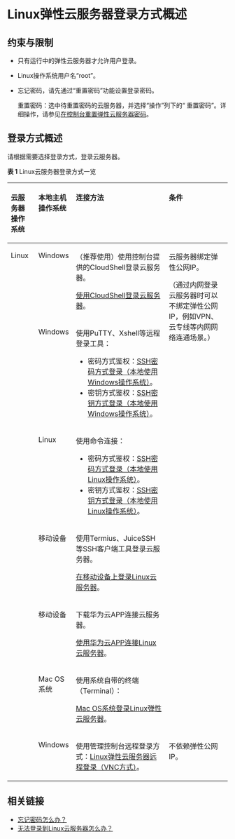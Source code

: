 # Linux弹性云服务器登录方式概述<a name="ZH-CN_TOPIC_0013771089"></a>

## 约束与限制<a name="section15584113212291"></a>

-   只有运行中的弹性云服务器才允许用户登录。
-   Linux操作系统用户名“root”。
-   忘记密码，请先通过“重置密码”功能设置登录密码。

    重置密码：选中待重置密码的云服务器，并选择“操作”列下的“ 重置密码”。详细操作，请参见[在控制台重置弹性云服务器密码](在控制台重置弹性云服务器密码.md)。


## 登录方式概述<a name="section95820318444"></a>

请根据需要选择登录方式，登录云服务器。

**表 1**  Linux云服务器登录方式一览

<a name="table12628192415452"></a>
<table><thead align="left"><tr id="row15628122474517"><th class="cellrowborder" valign="top" width="12.58125812581258%" id="mcps1.2.5.1.1"><p id="p166281424144510"><a name="p166281424144510"></a><a name="p166281424144510"></a>云服务器操作系统</p>
</th>
<th class="cellrowborder" valign="top" width="15.191519151915193%" id="mcps1.2.5.1.2"><p id="p106281624174516"><a name="p106281624174516"></a><a name="p106281624174516"></a>本地主机操作系统</p>
</th>
<th class="cellrowborder" valign="top" width="43.154315431543154%" id="mcps1.2.5.1.3"><p id="p176280245459"><a name="p176280245459"></a><a name="p176280245459"></a>连接方法</p>
</th>
<th class="cellrowborder" valign="top" width="29.072907290729074%" id="mcps1.2.5.1.4"><p id="p31268429168"><a name="p31268429168"></a><a name="p31268429168"></a>条件</p>
</th>
</tr>
</thead>
<tbody><tr id="row716575515812"><td class="cellrowborder" rowspan="7" valign="top" width="12.58125812581258%" headers="mcps1.2.5.1.1 "><p id="p81651855380"><a name="p81651855380"></a><a name="p81651855380"></a>Linux</p>
</td>
<td class="cellrowborder" valign="top" width="15.191519151915193%" headers="mcps1.2.5.1.2 "><p id="p9165355081"><a name="p9165355081"></a><a name="p9165355081"></a>Windows</p>
</td>
<td class="cellrowborder" valign="top" width="43.154315431543154%" headers="mcps1.2.5.1.3 "><p id="p2971015171814"><a name="p2971015171814"></a><a name="p2971015171814"></a>（推荐使用）使用控制台提供的CloudShell登录云服务器。</p>
<p id="p1816517551783"><a name="p1816517551783"></a><a name="p1816517551783"></a><a href="使用CloudShell登录云服务器.md">使用CloudShell登录云服务器</a>。</p>
</td>
<td class="cellrowborder" rowspan="6" valign="top" width="29.072907290729074%" headers="mcps1.2.5.1.4 "><p id="p196451914171"><a name="p196451914171"></a><a name="p196451914171"></a>云服务器绑定弹性公网IP。</p>
<p id="p109678294370"><a name="p109678294370"></a><a name="p109678294370"></a>（通过内网登录云服务器时可以不绑定弹性公网IP，例如VPN、云专线等内网网络连通场景。）</p>
<p id="p109224635614"><a name="p109224635614"></a><a name="p109224635614"></a></p>
</td>
</tr>
<tr id="row20754202301818"><td class="cellrowborder" valign="top" headers="mcps1.2.5.1.1 "><p id="p575416238183"><a name="p575416238183"></a><a name="p575416238183"></a>Windows</p>
</td>
<td class="cellrowborder" valign="top" headers="mcps1.2.5.1.2 "><p id="p322813265319"><a name="p322813265319"></a><a name="p322813265319"></a>使用PuTTY、Xshell等远程登录工具：</p>
<a name="ul1922818322536"></a><a name="ul1922818322536"></a><ul id="ul1922818322536"><li>密码方式鉴权：<a href="SSH密码方式登录.md#section62068112020">SSH密码方式登录（本地使用Windows操作系统）</a>。</li><li>密钥方式鉴权：<a href="SSH密钥方式登录.md#section47918167111724">SSH密钥方式登录（本地使用Windows操作系统）</a>。</li></ul>
</td>
</tr>
<tr id="row158119153539"><td class="cellrowborder" valign="top" headers="mcps1.2.5.1.1 "><p id="p1258151511530"><a name="p1258151511530"></a><a name="p1258151511530"></a>Linux</p>
</td>
<td class="cellrowborder" valign="top" headers="mcps1.2.5.1.2 "><p id="p916813541539"><a name="p916813541539"></a><a name="p916813541539"></a>使用命令连接：</p>
<a name="ul4168165465311"></a><a name="ul4168165465311"></a><ul id="ul4168165465311"><li>密码方式鉴权：<a href="SSH密码方式登录.md#section20811823174313">SSH密码方式登录（本地使用Linux操作系统）</a>。</li><li>密钥方式鉴权：<a href="SSH密钥方式登录.md#section3666784111724">SSH密钥方式登录（本地使用Linux操作系统）</a>。</li></ul>
</td>
</tr>
<tr id="row12754112311185"><td class="cellrowborder" valign="top" headers="mcps1.2.5.1.1 "><p id="p1775462381810"><a name="p1775462381810"></a><a name="p1775462381810"></a>移动设备</p>
</td>
<td class="cellrowborder" valign="top" headers="mcps1.2.5.1.2 "><p id="p20436453224"><a name="p20436453224"></a><a name="p20436453224"></a>使用Termius、JuiceSSH等SSH客户端工具登录云服务器。</p>
<p id="p117543231189"><a name="p117543231189"></a><a name="p117543231189"></a><a href="在移动设备上登录Linux云服务器.md">在移动设备上登录Linux云服务器</a>。</p>
</td>
</tr>
<tr id="row168129165611"><td class="cellrowborder" valign="top" headers="mcps1.2.5.1.1 "><p id="p108452042564"><a name="p108452042564"></a><a name="p108452042564"></a>移动设备</p>
</td>
<td class="cellrowborder" valign="top" headers="mcps1.2.5.1.2 "><p id="p28456415616"><a name="p28456415616"></a><a name="p28456415616"></a>下载华为云APP连接云服务器。</p>
<p id="p188451941565"><a name="p188451941565"></a><a name="p188451941565"></a><a href="使用华为云APP连接Linux云服务器.md">使用华为云APP连接Linux云服务器</a>。</p>
</td>
</tr>
<tr id="row12926465567"><td class="cellrowborder" valign="top" headers="mcps1.2.5.1.1 "><p id="p5922469560"><a name="p5922469560"></a><a name="p5922469560"></a>Mac OS系统</p>
</td>
<td class="cellrowborder" valign="top" headers="mcps1.2.5.1.2 "><p id="p792124655616"><a name="p792124655616"></a><a name="p792124655616"></a>使用系统自带的终端（Terminal）：</p>
<p id="p12492045155716"><a name="p12492045155716"></a><a name="p12492045155716"></a><a href="Mac-OS系统登录Linux弹性云服务器.md">Mac OS系统登录Linux弹性云服务器</a>。</p>
</td>
</tr>
<tr id="row11628142404520"><td class="cellrowborder" valign="top" headers="mcps1.2.5.1.1 "><p id="p5628324104515"><a name="p5628324104515"></a><a name="p5628324104515"></a>Windows</p>
</td>
<td class="cellrowborder" valign="top" headers="mcps1.2.5.1.2 "><p id="p1628172413458"><a name="p1628172413458"></a><a name="p1628172413458"></a>使用管理控制台远程登录方式：<a href="Linux弹性云服务器远程登录（VNC方式）.md">Linux弹性云服务器远程登录（VNC方式）</a>。</p>
</td>
<td class="cellrowborder" valign="top" headers="mcps1.2.5.1.3 "><p id="p4667354174911"><a name="p4667354174911"></a><a name="p4667354174911"></a>不依赖弹性公网IP。</p>
</td>
</tr>
</tbody>
</table>

## 相关链接<a name="section2826432183510"></a>

-   [忘记密码怎么办？](密码使用场景介绍.md)
-   [无法登录到Linux云服务器怎么办？](https://support.huaweicloud.com/ecs_faq/zh-cn_topic_0105127983.html)

